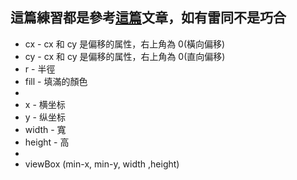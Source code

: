 ## 這篇練習都是參考[這篇](https://juejin.cn/user/2858385965322935/posts)文章，如有雷同不是巧合

- cx - cx 和 cy 是偏移的属性，右上角為 0(橫向偏移)
- cy - cx 和 cy 是偏移的属性，右上角為 0(直向偏移)
- r - 半徑
- fill - 填滿的顏色
-
- x - 横坐标
- y - 纵坐标
- width - 寬
- height - 高
-
- viewBox (min-x, min-y, width ,height)
